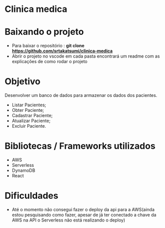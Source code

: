 # Clinica medica

# Baixando o projeto

- Para baixar o repositório : <b>git clone  <a href="https://github.com/srtakatsumi/clinica-medica">https://github.com/srtakatsumi/clinica-medica </a> </b> <br>
- Abrir o projeto no vscode em cada pasta encontrará um readme com as explicações de como rodar o projeto<br>



# Objetivo 
Desenvolver um banco de dados para armazenar os dados dos pacientes.

- Listar Pacientes;
- Obter Paciente;
- Cadastrar Paciente;
- Atualizar Paciente;
- Excluir Paciente.


# Bibliotecas / Frameworks utilizados

- AWS
- Serverless
- DynamoDB
- React


# Dificuldades

- Até o momento não consegui fazer o deploy da api para a AWS(ainda estou pesquisando como fazer, apesar de já ter conectado a chave da AWS na API o Serverless não está realizando o deploy)
